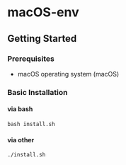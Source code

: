 # macOS-env


## Getting Started


### Prerequisites
* macOS operating system (macOS)


### Basic Installation

#### via bash
```shell
bash install.sh
```

#### via other
```shell
./install.sh
```